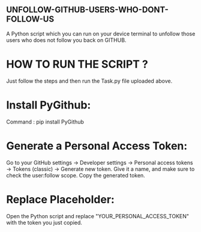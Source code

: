 ## UNFOLLOW-GITHUB-USERS-WHO-DONT-FOLLOW-US
A Python script which you can run on your device terminal to unfollow those users who does not follow you back on GITHUB.

# HOW TO RUN THE SCRIPT ?
Just follow the steps and then run the Task.py file uploaded above.
# Install PyGithub:
Command : pip install PyGithub
# Generate a Personal Access Token: 
Go to your GitHub settings -> Developer settings -> Personal access tokens -> Tokens (classic) -> Generate new token. Give it a name, and make sure to check the user:follow scope. Copy the generated token.
# Replace Placeholder: 
Open the Python script and replace "YOUR_PERSONAL_ACCESS_TOKEN" with the token you just copied.
